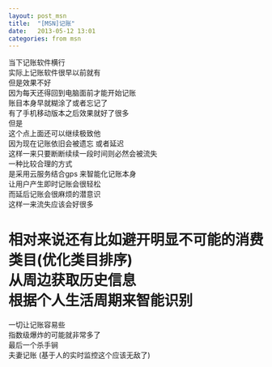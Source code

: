```yaml
---
layout: post_msn
title:  "[MSN]记账"
date:   2013-05-12 13:01
categories: from msn
---
```

当下记账软件横行  
实际上记账软件很早以前就有  
但是效果不好  
因为每天还得回到电脑面前才能开始记账  
账目本身早就糊涂了或者忘记了  
有了手机移动版本之后效果就好了很多  
但是  
这个点上面还可以继续极致他  
因为现在记账依旧会被遗忘 或者延迟  
这样一来只要断断续续一段时间则必然会被流失  
一种比较合理的方式  
是采用云服务结合gps 来智能化记账本身  
让用户产生即时记账会很轻松  
而延后记账会很麻烦的潜意识  
这样一来流失应该会好很多  
  
相对来说还有比如避开明显不可能的消费类目(优化类目排序)   
从周边获取历史信息  
根据个人生活周期来智能识别  
==  
一切让记账容易些  
指数级爆炸的可能就非常多了  
最后一个杀手锏  
夫妻记账 (基于人的实时监控这个应该无敌了)  